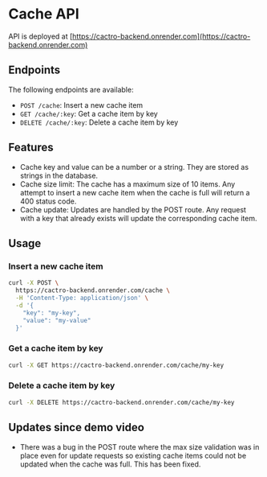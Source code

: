 # Cache API

API is deployed at [https://cactro-backend.onrender.com](https://cactro-backend.onrender.com)

## Endpoints

The following endpoints are available:

-   `POST /cache`: Insert a new cache item
-   `GET /cache/:key`: Get a cache item by key
-   `DELETE /cache/:key`: Delete a cache item by key

## Features

-   Cache key and value can be a number or a string. They are stored as strings in the database.
-   Cache size limit: The cache has a maximum size of 10 items. Any attempt to insert a new cache item when the cache is full will return a 400 status code.
-   Cache update: Updates are handled by the POST route. Any request with a key that already exists will update the corresponding cache item.

## Usage

### Insert a new cache item

```bash
curl -X POST \
  https://cactro-backend.onrender.com/cache \
  -H 'Content-Type: application/json' \
  -d '{
    "key": "my-key",
    "value": "my-value"
  }'
```

### Get a cache item by key

```bash
curl -X GET https://cactro-backend.onrender.com/cache/my-key
```

### Delete a cache item by key

```bash
curl -X DELETE https://cactro-backend.onrender.com/cache/my-key
```

## Updates since demo video

-   There was a bug in the POST route where the max size validation was in place even for update requests so existing cache items could not be updated when the cache was full. This has been fixed.
